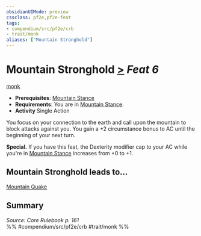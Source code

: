 ```yaml
---
obsidianUIMode: preview
cssclass: pf2e,pf2e-feat
tags:
- compendium/src/pf2e/crb
- trait/monk
aliases: ["Mountain Stronghold"]
---
```

# Mountain Stronghold  [>](/rules/core-rulebook/chapter-9-playing-the-game.md#Actions "Single Action") *Feat 6*  
[monk](/rules/traits/monk.md)  

- **Prerequisites**: [Mountain Stance](/compendium/feats/mountain-stance.md)
- **Requirements**: You are in [Mountain Stance](/compendium/feats/mountain-stance.md).
- **Activity** Single Action

You focus on your connection to the earth and call upon the mountain to block attacks against you. You gain a +2 circumstance bonus to AC until the beginning of your next turn.

**Special.** If you have this feat, the Dexterity modifier cap to your AC while you're in [Mountain Stance](/compendium/feats/mountain-stance.md) increases from +0 to +1.

## Mountain Stronghold leads to...

[Mountain Quake](/compendium/feats/mountain-quake.md)

## Summary

*Source: Core Rulebook p. 161*  
%% #compendium/src/pf2e/crb #trait/monk %%